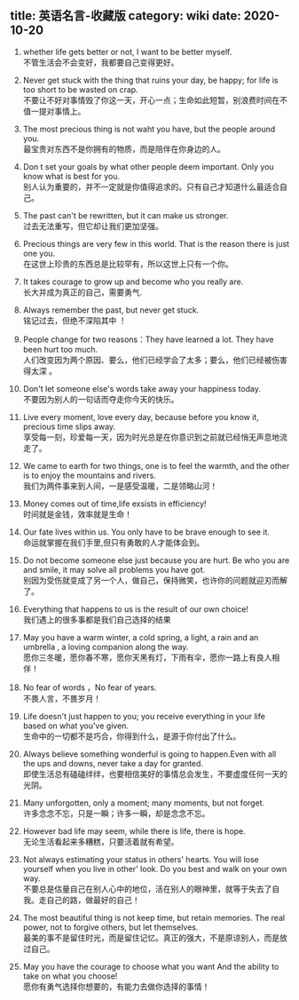 title: 英语名言-收藏版
category: wiki
date: 2020-10-20
------------------------------------
<!-- zh-CN:+ -->

1. whether life gets better or not, I want to be better myself.  
不管生活会不会变好，我都要自己变得更好。

2. Never get stuck with the thing that ruins your day, be happy; for life is too short to be wasted on crap.  
不要让不好对事情毁了你这一天，开心一点；生命如此短暂，别浪费时间在不值一提对事情上。

3. The most precious thing is not waht you have, but the people around you.  
最宝贵对东西不是你拥有的物质，而是陪伴在你身边的人。

4. Don t set your goals by what other people deem important. Only you know what is best for you.  
别人认为重要的，并不一定就是你值得追求的。只有自己才知道什么最适合自己。

5. The past can't be rewritten, but it can make us stronger.  
过去无法重写，但它却让我们更加坚强。

6. Precious things are very few in this world. That is the reason there is just one you.  
在这世上珍贵的东西总是比较罕有，所以这世上只有一个你。

7. It takes courage to grow up and become who you really are.  
长大并成为真正的自己，需要勇气.

8. Always remember the past, but never get stuck.  
铭记过去，但绝不深陷其中 ！

9. People change for two reasons：They have learned a lot. They have been hurt too much.  
人们改变因为两个原因、要么，他们已经学会了太多；要么，他们已经被伤害得太深 。

10. Don't let someone else's words take away your happiness today.  
不要因为别人的一句话而夺走你今天的快乐。

11. Live every moment, love every day, because before you know it, precious time slips away.  
享受每一刻，珍爱每一天，因为时光总是在你意识到之前就已经悄无声息地流走了。

12. We came to earth for two things, one is to feel the warmth, and the other is to enjoy the mountains and rivers.  
我们为两件事来到人间，一是感受温暖，二是领略山河！

13. Money comes out of time,life exsists in efficiency!  
时间就是金钱，效率就是生命！

14. Our fate lives within us. You only have to be brave enough to see it.  
命运就掌握在我们手里,但只有勇敢的人才能体会到。

15. Do not become someone else just because you are hurt. Be who you are and smile, it may solve all problems you have got.  
别因为受伤就变成了另一个人，做自己，保持微笑，也许你的问题就迎刃而解了。

16. Everything that happens to us is the result of our own choice!  
我们遇上的很多事都是我们自己选择的结果

17. May you have a warm winter, a cold spring, a light, a rain and an umbrella , a loving companion along the way.  
愿你三冬暖，愿你春不寒，愿你天黑有灯，下雨有伞，愿你一路上有良人相伴！

18. No fear of words ，No fear of years.  
不畏人言，不畏岁月！

19. Life doesn't just happen to you; you receive everything in your life based on what you've given.  
生命中的一切都不是巧合，你得到什么，是源于你付出了什么。

20. Always believe something wonderful is going to happen.Even with all the ups and downs, never take a day for granted.  
即使生活总有磕磕绊绊，也要相信美好的事情总会发生，不要虚度任何一天的光阴。

21. Many unforgotten, only a moment; many moments, but not forget.  
许多念念不忘，只是一瞬；许多一瞬，却是念念不忘。

22. However bad life may seem, while there is life, there is hope.  
无论生活看起来多糟糕，只要活着就有希望。

23. Not always estimating your status in others' hearts. You will lose yourself when you live in other' look. Do you best and walk on your own way.  
不要总是估量自己在别人心中的地位，活在别人的眼神里，就等于失去了自我。走自己的路，做最好的自己！

24. The most beautiful thing is not keep time, but retain memories. The real power, not to forgive others, but let themselves.  
最美的事不是留住时光，而是留住记忆。真正的强大，不是原谅别人，而是放过自己。

25. May you have the courage to choose what you want And the ability to take on what you choose!  
愿你有勇气选择你想要的，有能力去做你选择的事情！

<!-- zh-CN:- -->